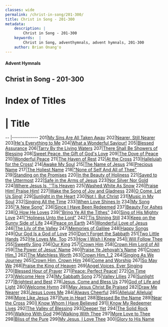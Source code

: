 ```yaml
---
classes: wide
permalink: /christ-in-song/201-300/
title: Christ in Song - 201-300
metadata:
    description: |
        Christ in Song - 201-300
    keywords:  |
        Christ in Song, adventhymnals, advent hymnals, 201-300
    author: Brian Onang'o
---
```


#### Advent Hymnals
## Christ in Song - 201-300

# Index of Titles
# | Title                        
-- |-------------
201|[My Sins Are All Taken Away](/christ-in-song/201-300/201-210/My-Sins-Are-All-Taken-Away)
202|[Nearer, Still Nearer](/christ-in-song/201-300/201-210/Nearer,-Still-Nearer)
203|[He's Everything to Me](/christ-in-song/201-300/201-210/He's-Everything-to-Me)
204|[What a Wonderful Saviour!](/christ-in-song/201-300/201-210/What-a-Wonderful-Saviour!)
205|[Blessed Assurance](/christ-in-song/201-300/201-210/Blessed-Assurance)
206|[Tarry By the Living Waters](/christ-in-song/201-300/201-210/Tarry-By-the-Living-Waters)
207|[There Shall Be Showers of Blessing](/christ-in-song/201-300/201-210/There-Shall-Be-Showers-of-Blessing)
208|[Sweet Peace, the Gift of God's Love](/christ-in-song/201-300/201-210/Sweet-Peace,-the-Gift-of-God's-Love)
209|[The Dove of Peace](/christ-in-song/201-300/201-210/The-Dove-of-Peace)
210|[Wonderful Peace](/christ-in-song/201-300/201-210/Wonderful-Peace)
211|[The Haven of Rest](/christ-in-song/201-300/211-220/The-Haven-of-Rest)
212|[At the Cross](/christ-in-song/201-300/211-220/At-the-Cross)
213|[Hallelujah for the Cross!](/christ-in-song/201-300/211-220/Hallelujah-for-the-Cross!)
214|[Awake My Soul](/christ-in-song/201-300/211-220/Awake-My-Soul)
215|[The Name of Jesus](/christ-in-song/201-300/211-220/The-Name-of-Jesus)
216|[Precious Name](/christ-in-song/201-300/211-220/Precious-Name)
217|[The Holiest Name](/christ-in-song/201-300/211-220/The-Holiest-Name)
218|["None of Self And All of Thee"](/christ-in-song/201-300/211-220/"None-of-Self-And-All-of-Thee")
219|[Standing on the Promises](/christ-in-song/201-300/211-220/Standing-on-the-Promises)
220|[In the Beauty of Holiness](/christ-in-song/201-300/211-220/In-the-Beauty-of-Holiness)
221|[Saved to the Uttermost](/christ-in-song/201-300/221-230/Saved-to-the-Uttermost)
222|[Safe in the Arms of Jesus](/christ-in-song/201-300/221-230/Safe-in-the-Arms-of-Jesus)
223|[Nor Silver Nor Gold](/christ-in-song/201-300/221-230/Nor-Silver-Nor-Gold)
224|[Where Jesus Is, ''Tis Heaven](/christ-in-song/201-300/221-230/Where-Jesus-Is,-''Tis-Heaven)
225|[Washed White As Snow](/christ-in-song/201-300/221-230/Washed-White-As-Snow)
226|[Praise Him!  Praise Him!](/christ-in-song/201-300/221-230/Praise-Him!-Praise-Him!)
227|[Wake the Song of Joy and Gladness](/christ-in-song/201-300/221-230/Wake-the-Song-of-Joy-and-Gladness)
228|[O Come, Let Us Sing!](/christ-in-song/201-300/221-230/O-Come,-Let-Us-Sing!)
229|[Sunlight in the Heart](/christ-in-song/201-300/221-230/Sunlight-in-the-Heart)
230|[Not I, But Christ](/christ-in-song/201-300/221-230/Not-I,-But-Christ)
231|[Music in My Soul](/christ-in-song/201-300/231-240/Music-in-My-Soul)
232|[Singing All the Time](/christ-in-song/201-300/231-240/Singing-All-the-Time)
233|[When Love Shines In](/christ-in-song/201-300/231-240/When-Love-Shines-In)
234|[My Song](/christ-in-song/201-300/231-240/My-Song)
235|["A New Song"](/christ-in-song/201-300/231-240/"A-New-Song")
236|[Since I Have Been Redeemed](/christ-in-song/201-300/231-240/Since-I-Have-Been-Redeemed)
237|[Beauty For Ashes](/christ-in-song/201-300/231-240/Beauty-For-Ashes)
238|[O How He Loves](/christ-in-song/201-300/231-240/O-How-He-Loves)
239|["Bring Ye All the Tithes"](/christ-in-song/201-300/231-240/"Bring-Ye-All-the-Tithes")
240|[Sing of His Mighty Love](/christ-in-song/201-300/231-240/Sing-of-His-Mighty-Love)
241|["Holiness Unto the Lord"](/christ-in-song/201-300/241-250/"Holiness-Unto-the-Lord")
242|['Tis Shining Still](/christ-in-song/201-300/241-250/'Tis-Shining-Still)
243|[Keep on the Sunny Side of Life](/christ-in-song/201-300/241-250/Keep-on-the-Sunny-Side-of-Life)
244|[Peace on Earth](/christ-in-song/201-300/241-250/Peace-on-Earth)
245|[Wonderful Love of Jesus](/christ-in-song/201-300/241-250/Wonderful-Love-of-Jesus)
246|[The Lily of the Valley](/christ-in-song/201-300/241-250/The-Lily-of-the-Valley)
247|[Memories of Galilee](/christ-in-song/201-300/241-250/Memories-of-Galilee)
248|[Happy Songs](/christ-in-song/201-300/241-250/Happy-Songs)
249|[Our God Is a God of Love](/christ-in-song/201-300/241-250/Our-God-Is-a-God-of-Love)
250|[Don't Forget the Sabbath](/christ-in-song/201-300/241-250/Don't-Forget-the-Sabbath)
251|[Two Little Hands](/christ-in-song/201-300/251-260/Two-Little-Hands)
252|[He Loves Me, Too](/christ-in-song/201-300/251-260/He-Loves-Me,-Too)
253|[How I Wish I Knew](/christ-in-song/201-300/251-260/How-I-Wish-I-Knew)
254|[I Will Follow Thee](/christ-in-song/201-300/251-260/I-Will-Follow-Thee)
255|[Sweetly Sing](/christ-in-song/201-300/251-260/Sweetly-Sing)
256|[Our King](/christ-in-song/201-300/251-260/Our-King)
257|[Crown Him](/christ-in-song/201-300/251-260/Crown-Him)
258|[Crown Him Lord of All](/christ-in-song/201-300/251-260/Crown-Him-Lord-of-All)
259|[The Power of Jesus' Name](/christ-in-song/201-300/251-260/The-Power-of-Jesus'-Name)
260|[Praise Ye Jehovah's Name](/christ-in-song/201-300/251-260/Praise-Ye-Jehovah's-Name)
261|[Crown Him_1](/christ-in-song/201-300/261-270/Crown-Him_1)
262|[The Matchless Worth](/christ-in-song/201-300/261-270/The-Matchless-Worth)
263|[Crown Him_1_2](/christ-in-song/201-300/261-270/Crown-Him_1_2)
264|[Singing As We Journey](/christ-in-song/201-300/261-270/Singing-As-We-Journey)
265|[Crown Him, Crown Him](/christ-in-song/201-300/261-270/Crown-Him,-Crown-Him)
266|[Come and Worship](/christ-in-song/201-300/261-270/Come-and-Worship)
267|[So May We](/christ-in-song/201-300/261-270/So-May-We)
268|[Praise the King of Heaven](/christ-in-song/201-300/261-270/Praise-the-King-of-Heaven)
269|[Angel Voices, Ever Singing](/christ-in-song/201-300/261-270/Angel-Voices,-Ever-Singing)
270|[Blessed Hour of Prayer](/christ-in-song/201-300/261-270/Blessed-Hour-of-Prayer)
271|[Peace:  Perfect Peace!](/christ-in-song/201-300/271-280/Peace:-Perfect-Peace!)
272|[On Time](/christ-in-song/201-300/271-280/On-Time)
273|[Welcome Here](/christ-in-song/201-300/271-280/Welcome-Here)
274|[My Sabbath Song](/christ-in-song/201-300/271-280/My-Sabbath-Song)
275|[Valley Lilies](/christ-in-song/201-300/271-280/Valley-Lilies)
276|[Sunlight](/christ-in-song/201-300/271-280/Sunlight)
277|[Brightest and Best](/christ-in-song/201-300/271-280/Brightest-and-Best)
278|[Jesus, Come and Bless Us](/christ-in-song/201-300/271-280/Jesus,-Come-and-Bless-Us)
279|[God of Life and Light](/christ-in-song/201-300/271-280/God-of-Life-and-Light)
280|[Welcome Hymn](/christ-in-song/201-300/271-280/Welcome-Hymn)
281|[May Jesus Christ Be Praised](/christ-in-song/201-300/281-290/May-Jesus-Christ-Be-Praised)
282|[Draw Me Nearer](/christ-in-song/201-300/281-290/Draw-Me-Nearer)
283|[Jesus Loves Me](/christ-in-song/201-300/281-290/Jesus-Loves-Me)
284|[Always Cheerful](/christ-in-song/201-300/281-290/Always-Cheerful)
285|[Alleluia!  Alleluia!](/christ-in-song/201-300/281-290/Alleluia!-Alleluia!)
286|[More Like Jesus](/christ-in-song/201-300/281-290/More-Like-Jesus)
287|[Pure in Heart](/christ-in-song/201-300/281-290/Pure-in-Heart)
288|[Blessed Be the Name](/christ-in-song/201-300/281-290/Blessed-Be-the-Name)
289|[Near the Cross](/christ-in-song/201-300/281-290/Near-the-Cross)
290|[I Know Whom I Have Believed](/christ-in-song/201-300/281-290/I-Know-Whom-I-Have-Believed)
291|[I Know My Redeemer Lives](/christ-in-song/201-300/291-300/I-Know-My-Redeemer-Lives)
292|[The Valley of Blessing](/christ-in-song/201-300/291-300/The-Valley-of-Blessing)
293|[Deeper Yet](/christ-in-song/201-300/291-300/Deeper-Yet)
294|[The Solid Rock](/christ-in-song/201-300/291-300/The-Solid-Rock)
295|[Walking With God](/christ-in-song/201-300/291-300/Walking-With-God)
296|[Walking With Thee](/christ-in-song/201-300/291-300/Walking-With-Thee)
297|[More Love to Thee](/christ-in-song/201-300/291-300/More-Love-to-Thee)
298|[Bliss of the Pure](/christ-in-song/201-300/291-300/Bliss-of-the-Pure)
299|[My Jesus, I Love Thee](/christ-in-song/201-300/291-300/My-Jesus,-I-Love-Thee)
300|[Glory to His Name](/christ-in-song/201-300/291-300/Glory-to-His-Name)